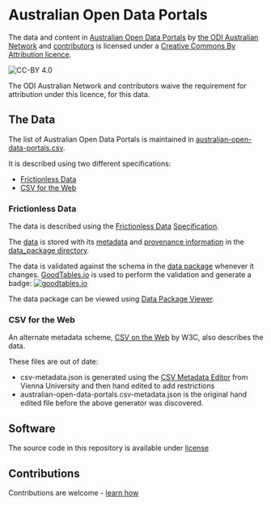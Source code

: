 # Australian Open Data Portals

The data and content in [Australian Open Data Portals][gh-repo] by [the ODI Australian Network](https://theodi.org.au) and [contributors][gh_contributors] is licensed under a [Creative Commons By Attribution licence](https://creativecommons.org/licenses/by/4.0/).

![CC-BY 4.0](https://i.creativecommons.org/l/by/4.0/88x31.png)

The ODI Australian Network and contributors waive the requirement for attribution under this licence, for this data.

## The Data

The list of Australian Open Data Portals is maintained in [australian-open-data-portals.csv][dp_data].

It is described using two different specifications:

- [Frictionless Data](#frictionless-data)
- [CSV for the Web](#csv-for-the-web)

### Frictionless Data

The data is described using the [Frictionless Data](http://frictionlessdata.io) [Specification](http://frictionlessdata.io/specs/).

The [data][dp_data] is stored with its [metadata][dp_datapackage_json] and [provenance information][dp_provenance] in the [data_package directory][dp_dir].

The data is validated against the schema in the [data package][dp_datapackage_json] whenever it changes. [GoodTables.io](http://goodtables.io/) is used to perform the validation and generate a badge:
[![goodtables.io](https://goodtables.io/badge/github/Stephen-Gates/australian-open-data-publishers.svg)](https://goodtables.io/github/Stephen-Gates/australian-open-data-publishers)

The data package can be viewed using [Data Package Viewer](http://data.okfn.org/tools/view?url=https%3A%2F%2Fraw.githubusercontent.com%2FODIQueensland%2Fopendataportals%2Fmaster%2Fdata_package%2Fdatapackage.json).

### CSV for the Web

 An alternate metadata scheme, [CSV on the Web](https://www.w3.org/standards/techs/csv#w3c_all) by W3C, also describes the data.

 These files are out of date:

  - csv-metadata.json is generated using the [CSV Metadata Editor](http://data.wu.ac.at/csvengine/csvm/editor) from Vienna University and then hand edited to add restrictions
  - australian-open-data-portals.csv-metadata.json is the original hand edited file before the above generator was discovered.

## Software

The source code in this repository is available under [license][gh_license]

## Contributions

Contributions are welcome - [learn how][gh_contributing]

[contact]: https://theodi.org.au/contact/
[gh-repo]: https://github.com/ODIQueensland/Australian-Open-Data-Portals
[gh_issues]: https://github.com/ODIQueensland/Australian-Open-Data-Portals/issues
[gh_readme]: https://github.com/ODIQueensland/Australian-Open-Data-Portals/blob/master/README.md
[gh_code_of_conduct]: https://github.com/ODIQueensland/Australian-Open-Data-Portals
[gh_license]: https://github.com/ODIQueensland/Australian-Open-Data-Portals/blob/master/LICENSE
[gh_contributors]: https://github.com/ODIQueensland/Australian-Open-Data-Portals/graphs/contributors
[gh_contributing]: https://github.com/ODIQueensland/Australian-Open-Data-Portals/blob/master/.github/CONTRIBUTING.md
[dp_dir]: https://github.com/ODIQueensland/Australian-Open-Data-Portals/blob/master/data_package/
[dp_data]: https://github.com/ODIQueensland/Australian-Open-Data-Portals/blob/master/data_package/data/australian-open-data-portals.csv
[dp_provenance]: https://github.com/ODIQueensland/Australian-Open-Data-Portals/blob/master/data_package/readme.md
[dp_datapackage_json]: https://github.com/ODIQueensland/Australian-Open-Data-Portals/blob/master/data_package/datapackage.json
